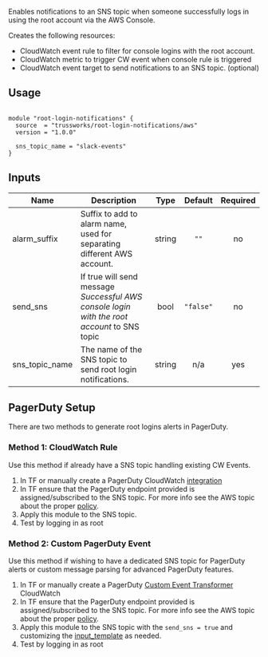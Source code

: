 Enables notifications to an SNS topic when someone successfully logs in using the root account via the AWS Console.

Creates the following resources:

* CloudWatch event rule to filter for console logins with the root account.
* CloudWatch metric to trigger CW event when console rule is triggered
* CloudWatch event target to send notifications to an SNS topic. (optional)

## Usage

```hcl

module "root-login-notifications" {
  source  = "trussworks/root-login-notifications/aws"
  version = "1.0.0"

  sns_topic_name = "slack-events"
}
```

<!-- BEGINNING OF PRE-COMMIT-TERRAFORM DOCS HOOK -->
## Inputs

| Name | Description | Type | Default | Required |
|------|-------------|:----:|:-----:|:-----:|
| alarm\_suffix | Suffix to add to alarm name, used for separating different AWS account. | string | `""` | no |
| send\_sns | If true will send message *Successful AWS console login with the root account* to SNS topic | bool | `"false"` | no |
| sns\_topic\_name | The name of the SNS topic to send root login notifications. | string | n/a | yes |

<!-- END OF PRE-COMMIT-TERRAFORM DOCS HOOK -->



## PagerDuty Setup

There are two methods to generate root logins alerts in PagerDuty.

### Method 1: CloudWatch Rule

Use this method if already have a SNS topic handling existing CW Events.

1. In TF or manually create a PagerDuty CloudWatch [integration](https://support.pagerduty.com/docs/aws-cloudwatch-integration-guide#section-integrating-with-a-pager-duty-service)
1. In TF ensure that the PagerDuty endpoint provided is assigned/subscribed to the SNS topic. For more info see the AWS topic about the proper [policy](https://docs.aws.amazon.com/AmazonCloudWatch/latest/events/CWE_Troubleshooting.html#RuleTriggeredMoreThanOnce).
1. Apply this module to the SNS topic.
1. Test by logging in as root



### Method 2: Custom PagerDuty Event

Use this method if wishing to have a dedicated SNS topic for PagerDuty alerts or custom message parsing for advanced PagerDuty features.

1. In TF or manually create a PagerDuty [Custom Event Transformer](https://v2.developer.pagerduty.com/docs/cet) CloudWatch
1. In TF ensure that the PagerDuty endpoint provided is assigned/subscribed to the SNS topic. For more info see the AWS topic about the proper [policy](https://docs.aws.amazon.com/AmazonCloudWatch/latest/events/CWE_Troubleshooting.html#RuleTriggeredMoreThanOnce).
1. Apply this module to the SNS topic with the `send_sns = true` and customizing the [input_template](https://github.com/trussworks/terraform-aws-root-login-notifications/blob/master/main.tf#L46) as needed.
1. Test by logging in as root

